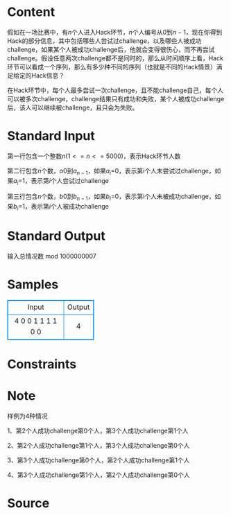 
# Content

假如在一场比赛中，有$n$个人进入Hack环节，$n$个人编号从0到$n-1$，现在你得到Hack的部分信息，其中包括哪些人尝试过challenge，以及哪些人被成功challenge，如果某个人被成功challenge后，他就会变得很伤心，而不再尝试challenge。假设任意两次challenge都不是同时的，那么从时间顺序上看，Hack环节可以看成一个序列，那么有多少种不同的序列（也就是不同的Hack情景）满足给定的Hack信息？

在Hack环节中，每个人最多尝试一次challenge，且不能challenge自己，每个人可以被多次challenge，challenge结果只有成功和失败，某个人被成功challenge后，该人可以继续被challenge，且只会为失败。

# Standard Input

第一行包含一个整数$n(1<=n<=5000)$，表示Hack环节人数

第二行包含$n$个数，$a0$到$a_{n-1}$，如果$a_i$=0，表示第i个人未尝试过challenge，如果$a_i$=1，表示第$i$个人尝试过challenge

第三行包含$n$个数，$b0$到$b_{n-1}$，如果$b_i$=0，表示第i个人未被成功challenge，如果$b_i$=1，表示第$i$个人被成功challenge

# Standard Output

输入总情况数 mod $1000000007$

# Samples

<style>
        table,table tr th, table tr td { border:1px solid #0094ff; }
        table { width: 200px; min-height: 25px; line-height: 25px; text-align: center; border-collapse: collapse;}   
    </style>
<table>
	<tr>
		<td>Input</td>
		<td>Output</td>
	</tr>
<tr><td>4
0 0 1 1
1 1 0 0
</td><td>4
</td></tr></table>


# Constraints



# Note

样例为4种情况

1、第2个人成功challenge第0个人，第3个人成功challenge第1个人

2、第2个人成功challenge第1个人，第3个人成功challenge第0个人

3、第3个人成功challenge第0个人，第2个人成功challenge第1个人

4、第3个人成功challenge第1个人，第2个人成功challenge第0个人

# Source


